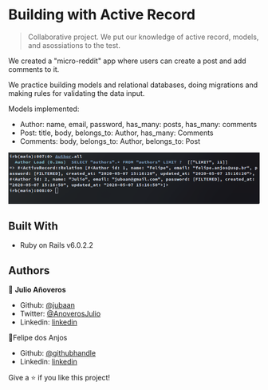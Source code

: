 # Building with Active Record

> Collaborative project. We put our knowledge of active record, models, and asossiations to the test.

We created a "micro-reddit" app where users can create a post and add comments to it.

We practice building models and relational databases, doing migrations and making rules for validating the data input.

Models implemented:

- Author: name, email, password, has_many: posts, has_many: comments
- Post: title, body, belongs_to: Author, has_many: Comments
- Comments: body, belongs_to: Author, belongs_to: Post

![screenshot](./screenshot.PNG)


## Built With

- Ruby on Rails v6.0.2.2

## Authors

👤 **Julio Añoveros**

- Github: [@jubaan](https://github.com/jubaan)
- Twitter: [@AnoverosJulio](https://twitter.com/AnoverosJulio)
- Linkedin: [linkedin](https://www.linkedin.com/in/julio-a%C3%B1overos-b987a8a/)

👤Felipe dos Anjos

- Github: [@githubhandle](https://github.com/fc-anjos)
- Linkedin: [linkedin](https://linkedin.com/in/fc-anjos)

Give a ⭐️ if you like this project!

